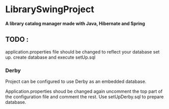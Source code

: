 # LibrarySwingProject 
**A library catalog manager made with Java, Hibernate and Spring**

## TODO : 
application.properties file should be changed to reflect your database set up.
create database and execute setUp.sql

### Derby
Project can be configured to use Derby as an embedded database.

Application.properties shoud be changed again uncomment the top part of the configuration file and comment the rest.
Use setUpDerby.sql to prepare database.

